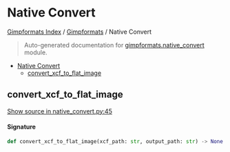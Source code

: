 # Native Convert

[Gimpformats Index](../README.md#gimpformats-index) / [Gimpformats](./index.md#gimpformats) / Native Convert

> Auto-generated documentation for [gimpformats.native_convert](../../../gimpformats/native_convert.py) module.

- [Native Convert](#native-convert)
  - [convert_xcf_to_flat_image](#convert_xcf_to_flat_image)

## convert_xcf_to_flat_image

[Show source in native_convert.py:45](../../../gimpformats/native_convert.py#L45)

#### Signature

```python
def convert_xcf_to_flat_image(xcf_path: str, output_path: str) -> None: ...
```